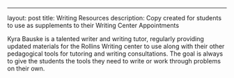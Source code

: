 ---
layout: post
title: Writing Resources
description: Copy created for students to use as supplements to their Writing Center Appointments

Kyra Bauske is a talented writer and writing tutor, regularly providing updated materials for the Rollins Writing center to use along with their other pedagogical tools for tutoring and writing consultations. The goal is always to give the students the tools they need to write or work through problems on their own. 